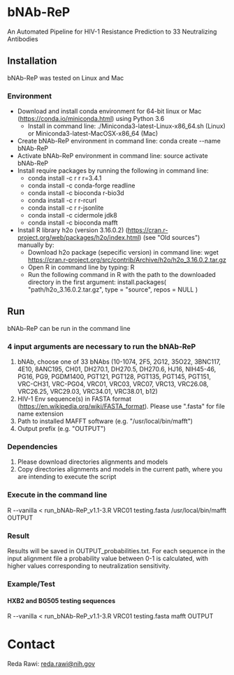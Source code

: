 # bNAb-ReP
An Automated Pipeline for HIV-1 Resistance Prediction to 33 Neutralizing Antibodies

## Installation

bNAb-ReP was tested on Linux and Mac

### Environment
- Download and install conda environment for 64-bit linux or Mac (https://conda.io/miniconda.html) using Python 3.6
  - Install in command line: ./Miniconda3-latest-Linux-x86_64.sh (Linux) or Miniconda3-latest-MacOSX-x86_64 (Mac)
- Create bNAb-ReP environment in command line: conda create --name bNAb-ReP
- Activate bNAb-ReP environment in command line: source activate bNAb-ReP
- Install require packages by running the following in command line:
  - conda install -c r r r=3.4.1
  - conda install -c conda-forge readline
  - conda install -c bioconda r-bio3d
  - conda install -c r r-rcurl
  - conda install -c r r-jsonlite
  - conda install -c cidermole jdk8
  - conda install -c bioconda mafft
- Install R library h2o (version 3.16.0.2) (https://cran.r-project.org/web/packages/h2o/index.html) (see "Old sources") manually by:
  - Download h2o package (sepecific version) in command line: wget https://cran.r-project.org/src/contrib/Archive/h2o/h2o_3.16.0.2.tar.gz
  - Open R in command line by typing: R
  - Run the following command in R with the path to the downloaded directory in the first argument: install.packages( "path/h2o_3.16.0.2.tar.gz", type = "source", repos = NULL )
  

## Run 
bNAb-ReP can be run in the command line

### 4 input arguments are necessary to run the bNAb-ReP
  1.  bNAb, choose one of 33 bNAbs (10-1074, 2F5, 2G12, 35O22, 3BNC117, 4E10, 8ANC195, CH01, DH270.1, DH270.5, DH270.6, HJ16, NIH45-46, PG16, PG9, PGDM1400, PGT121, PGT128, PGT135, PGT145, PGT151, VRC-CH31, VRC-PG04, VRC01, VRC03, VRC07, VRC13, VRC26.08, VRC26.25, VRC29.03, VRC34.01, VRC38.01, b12)
  2.  HIV-1 Env sequence(s) in FASTA format (https://en.wikipedia.org/wiki/FASTA_format).
      Please use ".fasta" for file name extension 
  3.  Path to installed MAFFT software (e.g. "/usr/local/bin/mafft")
  4.  Output prefix (e.g. "OUTPUT")

### Dependencies
  1. Please download directories alignments and models
  2. Copy directories alignments and models in the current path, where you are intending to execute the script

### Execute in the command line
R --vanilla < run_bNAb-ReP_v1.1-3.R VRC01 testing.fasta /usr/local/bin/mafft OUTPUT

### Result
Results will be saved in OUTPUT_probabilities.txt. For each sequence in the input alignment file a probability value between 0-1 is calculated, with higher values corresponding to neutralization sensitivity.



### Example/Test

#### HXB2 and BG505 testing sequences
R --vanilla < run_bNAb-ReP_v1.1-3.R VRC01 testing.fasta mafft OUTPUT

# Contact
Reda Rawi: reda.rawi@nih.gov
